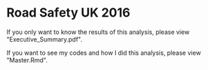 # Road Safety UK 2016

If you only want to know the results of this analysis, please view "Executive_Summary.pdf".

If you want to see my codes and how I did this analysis, please view "Master.Rmd".
